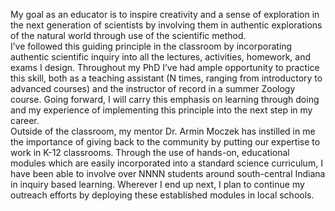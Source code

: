 My goal as an educator is to inspire creativity and a sense of exploration in the next generation of scientists by involving them in authentic explorations of the natural world through use of the scientific method.  
I’ve followed this guiding principle in the classroom by incorporating authentic scientific inquiry into all the lectures, activities, homework, and exams I design. Throughout my PhD I’ve had ample opportunity to practice this skill, both as a teaching assistant (N times, ranging from introductory to advanced courses) and the instructor of record in a summer Zoology course. Going forward, I will carry this emphasis on learning through doing and my experience of implementing this principle into the next step in my career.  
Outside of the classroom, my mentor Dr. Armin Moczek has instilled in me the importance of giving back to the community by putting our expertise to work in K-12 classrooms. Through the use of hands-on, educational modules which are easily incorporated into a standard science curriculum, I have been able to involve over NNNN students around south-central Indiana in inquiry based learning. Wherever I end up next, I plan to continue my outreach efforts by deploying these established modules in local schools.  
